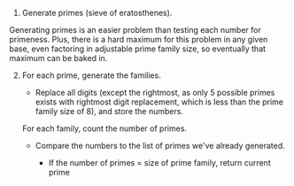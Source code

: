 1. Generate primes (sieve of eratosthenes).

Generating primes is an easier problem than testing each number for primeness. Plus, there is a hard maximum for this problem in any given base, even factoring in adjustable prime family size, so eventually that maximum can be baked in.

2. For each prime, generate the families.

    + Replace all digits (except the rightmost, as only 5 possible primes exists with rightmost digit replacement, which is less than the prime family size of 8), and store the numbers.

    For each family, count the number of primes.

    + Compare the numbers to the list of primes we've already generated.

        + If the number of primes = size of prime family, return current prime

